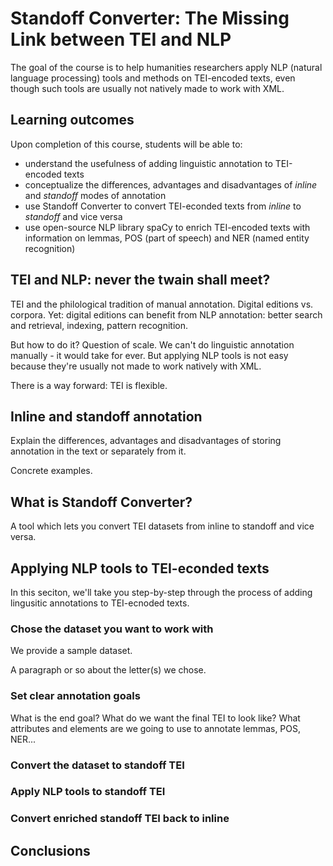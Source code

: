 # Standoff Converter: The Missing Link between TEI and NLP


The goal of the course is to help humanities researchers apply NLP (natural language processing) tools and methods on TEI-encoded texts, even though such tools are usually not natively made to work with XML. 

## Learning outcomes

Upon completion of this course, students will be able to:

- understand the usefulness of adding linguistic annotation to TEI-encoded texts
- conceptualize the differences, advantages and disadvantages of _inline_ and _standoff_ modes of annotation
- use Standoff Converter to convert TEI-econded texts from _inline_ to _standoff_ and vice versa
- use open-source NLP library spaCy to enrich TEI-encoded texts with information on lemmas, POS (part of speech) and NER (named entity recognition)


## TEI and NLP: never the twain shall meet?

TEI and the philological tradition of manual annotation. Digital editions vs. corpora. Yet: digital editions can benefit from NLP annotation: better search and retrieval, indexing, pattern recognition. 

But how to do it? Question of scale. We can't do linguistic annotation manually - it would take for ever. But applying NLP tools is not easy because they're usually not made to work natively with XML.

There is a way forward: TEI is flexible.

## Inline and standoff annotation

Explain the differences, advantages and disadvantages of storing annotation in the text or separately from it.

Concrete examples.

## What is Standoff Converter?

A tool which lets you convert TEI datasets from inline to standoff and vice versa. 

## Applying NLP tools to TEI-econded texts

In this seciton, we'll take you step-by-step through the process of adding lingusitic annotations to TEI-ecnoded texts. 

### Chose the dataset you want to work with

We provide a sample dataset. 

A paragraph or so about the letter(s) we chose. 

### Set clear annotation goals

What is the end goal? What do we want the final TEI to look like? What attributes and elements are we going to use to annotate lemmas, POS, NER... 


### Convert the dataset to standoff TEI

### Apply NLP tools to standoff TEI

### Convert enriched standoff TEI back to inline

## Conclusions





